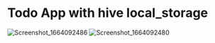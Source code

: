 # Todo App with hive local_storage
![Screenshot_1664092486](https://user-images.githubusercontent.com/20607629/192133844-11f14dc4-0255-40d9-9a69-23befcc68f61.png)
![Screenshot_1664092480](https://user-images.githubusercontent.com/20607629/192133846-3c429fe6-6d7f-49f6-aab0-9aa57efdc09f.png)
